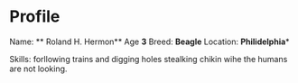 # Profile
Name: ** Roland H. Hermon**
Age **3**
Breed: **Beagle**
Location: **Philidelphia***

Skills: forllowing trains and digging holes
stealking chikin wihe the humans are not looking.

